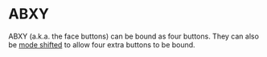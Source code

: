 # ABXY

ABXY (a.k.a. the face buttons) can be bound as four buttons. They can also be [mode shifted](../advanced/mode_shifting) to allow four extra buttons to be bound.